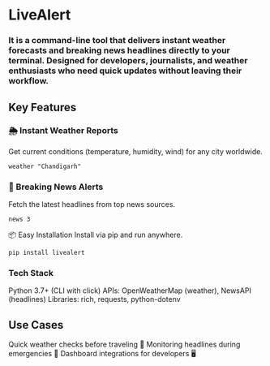 # LiveAlert 
### It is a command-line tool that delivers instant weather forecasts and breaking news headlines directly to your terminal. Designed for developers, journalists, and weather enthusiasts who need quick updates without leaving their workflow.

## Key Features
### 🌦️ Instant Weather Reports
Get current conditions (temperature, humidity, wind) for any city worldwide.
```
weather "Chandigarh"
```
### 📰 Breaking News Alerts
Fetch the latest headlines from top news sources.
```
news 3
```
📦 Easy Installation
Install via pip and run anywhere.
```
pip install livealert
```
### Tech Stack
Python 3.7+ (CLI with click)
APIs: OpenWeatherMap (weather), NewsAPI (headlines)
Libraries: rich, requests, python-dotenv

## Use Cases
Quick weather checks before traveling 🧳
Monitoring headlines during emergencies 🚨
Dashboard integrations for developers 🖥️